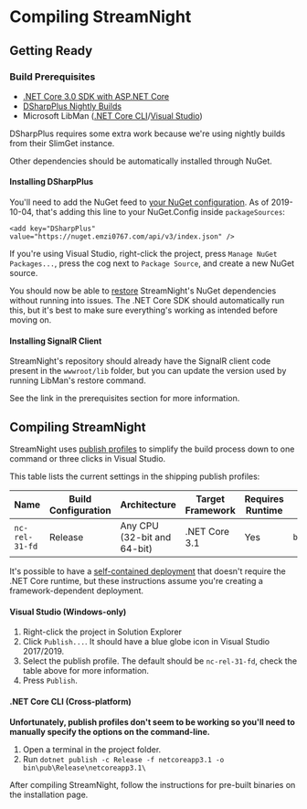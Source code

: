 # Compiling StreamNight

## Getting Ready

### Build Prerequisites

* [.NET Core 3.0 SDK with ASP.NET Core](https://dotnet.microsoft.com/download/dotnet-core/3.0)
* [DSharpPlus Nightly Builds](https://nuget.emzi0767.com/gallery/package/DSharpPlus/4.0.0-nightly-00619)
* Microsoft LibMan ([.NET Core CLI](https://docs.microsoft.com/en-us/aspnet/core/client-side/libman/libman-cli?view=aspnetcore-3.0)/[Visual Studio](https://docs.microsoft.com/en-us/aspnet/core/client-side/libman/libman-vs?view=aspnetcore-3.0))

DSharpPlus requires some extra work because we're using nightly builds from their SlimGet instance.

Other dependencies should be automatically installed through NuGet.

#### Installing DSharpPlus

You'll need to add the NuGet feed to [your NuGet configuration](https://docs.microsoft.com/en-us/nuget/consume-packages/configuring-nuget-behavior). As of 2019-10-04, that's adding this line to your NuGet.Config inside `packageSources`:

    <add key="DSharpPlus" value="https://nuget.emzi0767.com/api/v3/index.json" />

If you're using Visual Studio, right-click the project, press `Manage NuGet Packages...`, press the cog next to `Package Source`, and create a new NuGet source.

You should now be able to [restore](https://docs.microsoft.com/en-us/nuget/consume-packages/package-restore) StreamNight's NuGet dependencies without running into issues. The .NET Core SDK should automatically run this, but it's best to make sure everything's working as intended before moving on.

#### Installing SignalR Client

StreamNight's repository should already have the SignalR client code present in the `wwwroot/lib` folder, but you can update the version used by running LibMan's restore command. 

See the link in the prerequisites section for more information.

## Compiling StreamNight

StreamNight uses [publish profiles](https://docs.microsoft.com/en-us/aspnet/core/host-and-deploy/visual-studio-publish-profiles?view=aspnetcore-3.0) to simplify the build process down to one command or three clicks in Visual Studio.

This table lists the current settings in the shipping publish profiles:

| Name           | Build Configuration | Architecture                | Target Framework | Requires Runtime | Binary Location                  |
| -------------- | ------------------- | --------------------------- | ---------------- | ---------------- | -------------------------------- |
| `nc-rel-31-fd` | Release             | Any CPU (32-bit and 64-bit) | .NET Core 3.1    | Yes              | `bin\pub\Release\netcoreapp3.1\` |

It's possible to have a [self-contained deployment](https://docs.microsoft.com/en-us/dotnet/core/deploying/index) that doesn't require the .NET Core runtime, but these instructions assume you're creating a framework-dependent deployment.

#### Visual Studio (Windows-only)

1. Right-click the project in Solution Explorer
2. Click `Publish...`. It should have a blue globe icon in Visual Studio 2017/2019.
3. Select the publish profile. The default should be `nc-rel-31-fd`, check the table above for more information.
4. Press `Publish`.

#### .NET Core CLI (Cross-platform)

**Unfortunately, publish profiles don't seem to be working so you'll need to manually specify the options on the command-line.**

1. Open a terminal in the project folder.
2. Run `dotnet publish -c Release -f netcoreapp3.1 -o bin\pub\Release\netcoreapp3.1\`

After compiling StreamNight, follow the instructions for pre-built binaries on the installation page.